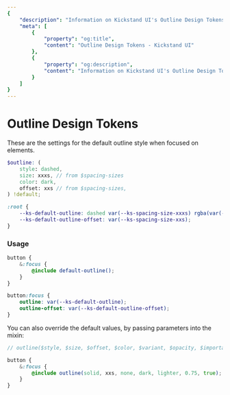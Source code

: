 ```yaml
---
{
    "description": "Information on Kickstand UI's Outline Design Tokens",
    "meta": [
        {
            "property": "og:title",
            "content": "Outline Design Tokens - Kickstand UI"
        },
        {
            "property": "og:description",
            "content": "Information on Kickstand UI's Outline Design Tokens"
        }
    ]
}
---
```


# Outline Design Tokens

These are the settings for the default outline style when focused on elements.

```scss
$outline: (
    style: dashed,
    size: xxxs, // from $spacing-sizes
    color: dark,
    offset: xxs // from $spacing-sizes,
) !default;
```

```css
:root {
    --ks-default-outline: dashed var(--ks-spacing-size-xxxs) rgba(var(--ks-color-dark-base), 1);
    --ks-default-outline-offset: var(--ks-spacing-size-xxs);
}
```

### Usage

```scss
button {
    &:focus {
        @include default-outline();
    }
}
```

```css
button:focus {
    outline: var(--ks-default-outline);
    outline-offset: var(--ks-default-outline-offset);
}
```

You can also override the default values, by passing parameters into the mixin:

```scss
// outline($style, $size, $offset, $color, $variant, $opacity, $important)

button {
    &:focus {
        @include outline(solid, xxs, none, dark, lighter, 0.75, true);
    }
}
```
